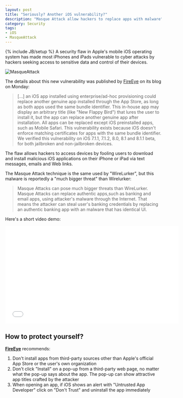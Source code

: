 ```yaml
---
layout: post
title: "Seriously? Another iOS vulnerability?"
description: "Masque Attack allow hackers to replace apps with malware"
category: Security
tags: 
- iOS
- MasqueAttack
---
```

{% include JB/setup %}
A security flaw in Apple's mobile iOS operating system has made most iPhones and iPads vulnerable to cyber attacks by hackers seeking access to sensitive data and control of their devices.

![MasqueAttack](http://hothardware.com/newsimages/Item31604/Untrusted.jpg)

<!-- more -->

The details about this new vulnerability was published by [FireEye](http://www.fireeye.com/blog/technical/cyber-exploits/2014/11/masque-attack-all-your-ios-apps-belong-to-us.html) on its blog on Monday:
> [...] an iOS app installed using enterprise/ad-hoc provisioning could replace another genuine app installed through the App Store, as long as both apps used the same bundle identifier. This in-house app may display an arbitrary title (like "New Flappy Bird") that lures the user to install it, but the app can replace another genuine app after installation. All apps can be replaced except iOS preinstalled apps, such as Mobile Safari. This vulnerability exists because iOS doesn't enforce matching certificates for apps with the same bundle identifier. We verified this vulnerability on iOS 7.1.1, 7.1.2, 8.0, 8.1 and 8.1.1 beta, for both jailbroken and non-jailbroken devices.

The flaw allows hackers to access devices by fooling users to download and install malicious iOS applications on their iPhone or iPad via text messages, emails and Web links.

The Masque Attack technique is the same used by "WireLurker", but this malware is reportedly a "much bigger threat" than Wirelurker:

>Masque Attacks can pose much bigger threats than WireLurker. Masque Attacks can replace authentic apps,such as banking and email apps, using attacker's malware through the Internet. That means the attacker can steal user's banking credentials by replacing an authentic banking app with an malware that has identical UI.

Here's a short video demo:

<iframe width="560" height="315" src="//www.youtube.com/embed/3VEQ-bJUhPw" frameborder="0" allowfullscreen></iframe>


How to protect yourself?
---
**[FireEye](http://www.fireeye.com/blog/technical/cyber-exploits/2014/11/masque-attack-all-your-ios-apps-belong-to-us.html)** recommends:

1. Don't install apps from third-party sources other than Apple's official App Store or the user's own organization
2. Don't click "Install" on a pop-up from a third-party web page, no matter what the pop-up says about the app. The pop-up can show attractive app titles crafted by the attacker
3. When opening an app, if iOS shows an alert with "Untrusted App Developer" click on "Don't Trust" and uninstall the app immediately